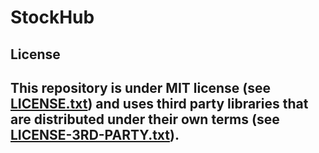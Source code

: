 # StockHub

<h2>License<h2>  
<p>
This repository is under MIT license (see <a href="https://github.com/samuelschnurr/stock-hub/blob/main/LICENSE">LICENSE.txt</a>) and uses third party libraries that are distributed under their own terms (see <a href="https://github.com/samuelschnurr/stock-hub/blob/main/LICENSE-3RD-PARTY">LICENSE-3RD-PARTY.txt</a>).
</p>
